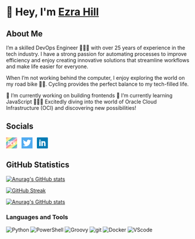 # 👋 Hey, I'm [Ezra Hill](https://ezrahill.github.io)

## About Me
I’m a skilled DevOps Engineer 👨🏾‍💻 with over 25 years of experience in the tech industry. I have a strong passion for automating processes to improve efficiency and enjoy creating innovative solutions that streamline workflows and make life easier for everyone.

When I’m not working behind the computer, I enjoy exploring the world on my road bike 🚴🏾. Cycling provides the perfect balance to my tech-filled life.

🔭 I’m currently working on building frontends
🌱 I’m currently learning JavaScript
🕵🏾‍♂️ Excitedly diving into the world of Oracle Cloud Infrastructure (OCI) and discovering new possibilities!

## Socials
<p align='left'>
  <a href="https://dev.to/ezrahill"><img height="30" src="https://raw.githubusercontent.com/gmelodie/gmelodie/master/icons/dev.png"></a>&nbsp;&nbsp;
  <a href="https://twitter.com/ezrahill"><img height="30" src="https://raw.githubusercontent.com/gmelodie/gmelodie/master/icons/twitter.png"></a>&nbsp;&nbsp;
  <a href="https://www.linkedin.com/in/ezrahill/"><img height="30" src="https://raw.githubusercontent.com/gmelodie/gmelodie/master/icons/linkedin.png"></a>
</p>

## GitHub Statistics
<!-- Top Language Dashboard -->
[![Anurag's GitHub stats](https://github-readme-stats.vercel.app/api/top-langs/?username=ezrahill&theme=dark&line_height=27)](https://github.com/anuraghazra/github-readme-stats)

<!-- Streak Dashboard -->
[![GitHub Streak](https://streak-stats.demolab.com?user=ezrahill&theme=dark&date_format=dS%20F%20Y)](https://git.io/streak-stats)

<!-- Stats Dashboard -->
[![Anurag's GitHub stats](https://github-readme-stats.vercel.app/api?username=ezrahill&show_icons=true&theme=dark&line_height=27)](https://github.com/anuraghazra/github-readme-stats)

<h3>Languages and Tools</h3>
<p>
  <img alt="Python" src="https://img.shields.io/badge/-Python-blue?style=flat-square&logo=python&logoColor=white" />
  <img alt="PowerShell" src="https://img.shields.io/badge/-Powershell-blue?style=flat-square&logo=powershell&logoColor=white" />
  <img alt="Groovy" src="https://img.shields.io/badge/-Groovy-4298B8?style=flat-square&logo=Apache Groovy&logoColor=white" />
  <img alt="git" src="https://img.shields.io/badge/-Git-F05032?style=flat-square&logo=git&logoColor=white" />
  <img alt="Docker" src="https://img.shields.io/badge/-Docker-46a2f1?style=flat-square&logo=docker&logoColor=white" />
  <img alt="VScode" src="https://img.shields.io/badge/-Vscode-007ACC?style=flat-square&logo=Visual Studio Code&logoColor=white" />
</p>

<!--
**ezrahill/ezrahill** is a ✨ _special_ ✨ repository because its `README.md` (this file) appears on your GitHub profile.

Here are some ideas to get you started:

- 🔭 I’m currently working on ...
- 🌱 I’m currently learning ...
- 👯 I’m looking to collaborate on ...
- 🤔 I’m looking for help with ...
- 💬 Ask me about ...
- 📫 How to reach me: ...
- 😄 Pronouns: ...
- ⚡ Fun fact: ...





-->
